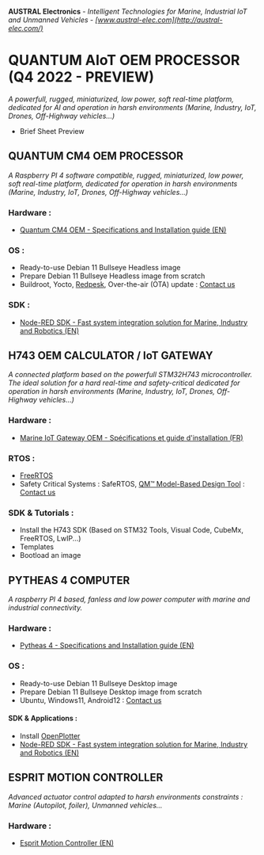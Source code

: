 **AUSTRAL Electronics** - *Intelligent Technologies for Marine, Industrial IoT and Unmanned Vehicles - [www.austral-elec.com](http://austral-elec.com/)*

# QUANTUM AIoT OEM PROCESSOR (Q4 2022 - PREVIEW)
*A powerfull, rugged, miniaturized, low power, soft real-time platform, dedicated for AI and operation in harsh environments (Marine, Industry, IoT, Drones, Off-Highway vehicles...)*
* Brief Sheet Preview

## QUANTUM CM4 OEM PROCESSOR
*A Raspberry PI 4 software compatible, rugged, miniaturized, low power, soft real-time platform, dedicated for operation in harsh environments (Marine, Industry, IoT, Drones, Off-Highway vehicles...)*
### Hardware :
* [Quantum CM4 OEM - Specifications and Installation guide (EN)](https://github.com/austral-electronics/wiki/blob/main/Quantum_CM4_OEM_02_Brief.pdf)
### OS :
* Ready-to-use Debian 11 Bullseye Headless image
* Prepare Debian 11 Bullseye Headless image from scratch
* Buildroot, Yocto, [Redpesk](https://redpesk.bzh/welcome/home), Over-the-air (OTA) update : [Contact us](http://austral-eng.com/contact/)
### SDK :
* [Node-RED SDK - Fast system integration solution for Marine, Industry and Robotics (EN)](https://github.com/austral-electronics/wiki/wiki/Quantum-SDK)

## H743 OEM CALCULATOR / IoT GATEWAY

*A connected platform based on the powerfull STM32H743 microcontroller. The ideal solution for a hard real-time and safety-critical dedicated for operation in harsh environments (Marine, Industry, IoT, Drones, Off-Highway vehicles...)*
### Hardware :
* [Marine IoT Gateway OEM - Spécifications et guide d'installation (FR)](https://github.com/austral-electronics/wiki/blob/main/Marine%20IOT%20Gateway_03.pdf)
### RTOS :
* [FreeRTOS](https://www.freertos.org/)
* Safety Critical Systems : SafeRTOS, [QM™ Model-Based Design Tool](https://www.state-machine.com/products/qm) : [Contact us](http://austral-eng.com/contact/)
### SDK & Tutorials :
* Install the H743 SDK (Based on STM32 Tools, Visual Code, CubeMx, FreeRTOS, LwIP...)
* Templates
* Bootload an image

## PYTHEAS 4 COMPUTER
*A raspberry PI 4 based, fanless and low power computer with marine and industrial connectivity.*
### Hardware :
* [Pytheas 4 - Specifications and Installation guide (EN)](https://github.com/austral-electronics/wiki/blob/main/QuantumLiteInstalGuideV12.pdf)
### OS :
* Ready-to-use Debian 11 Bullseye Desktop image
* Prepare Debian 11 Bullseye Desktop image from scratch
* Ubuntu, Windows11, Android12 : [Contact us](http://austral-eng.com/contact/)
#### SDK & Applications :
* Install [OpenPlotter](https://openplotter.readthedocs.io/en/latest/getting_started/downloading.html)
* [Node-RED SDK - Fast system integration solution for Marine, Industry and Robotics (EN)](https://github.com/austral-electronics/wiki/wiki/Quantum-SDK)

## ESPRIT MOTION CONTROLLER
*Advanced actuator control adapted to harsh environments constraints : Marine (Autopilot, foiler), Unmanned vehicles...*
### Hardware :
* [Esprit Motion Controller (EN)](https://github.com/austral-electronics/wiki/blob/main/EspritInstalGuideV14.pdf)

